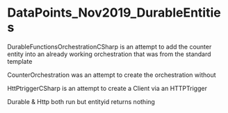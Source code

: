 # DataPoints_Nov2019_DurableEntities
DurableFunctionsOrchestrationCSharp  is an attempt to add the counter entity into an already working orchestration that was from the standard template

CounterOrchestration was an attempt to create the orchestration without

HttPtriggerCSharp is an attempt to create a Client via an HTTPTrigger

Durable & Http both run but entityid returns nothing 

